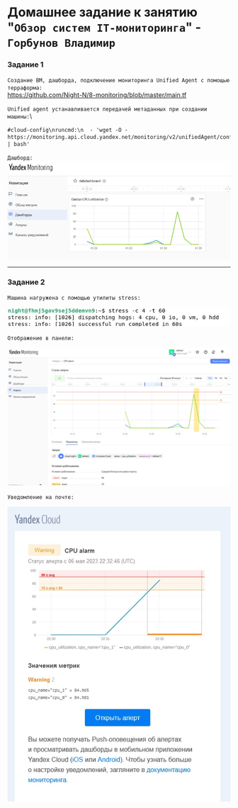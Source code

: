# Домашнее задание к занятию "`Обзор систем IT-мониторинга`" - `Горбунов Владимир`



### Задание 1

`Создание ВМ, дашборда, подключение мониторинга Unified Agent с помощью терраформа:`\
https://github.com/Night-N/8-monitoring/blob/master/main.tf

`Unified agent устанавливается передачей метаданных при создании машины:`\
```
#cloud-config\nruncmd:\n  - 'wget -O - https://monitoring.api.cloud.yandex.net/monitoring/v2/unifiedAgent/config/install.sh | bash'
```
`Дашборд:`
![Название скриншота](https://github.com/Night-N/8-monitoring/blob/master/mon-dashboard.jpg)



---

### Задание 2

`Машина нагружена с помощью утилиты stress:`

![Название скриншота](https://github.com/Night-N/8-monitoring/blob/master/mon-stress.jpg)


`Отображение в панели:`

![Название скриншота](https://github.com/Night-N/8-monitoring/blob/master/mon-alert2.jpg)



`Уведомление на почте:`


![Название скриншота](https://github.com/Night-N/8-monitoring/blob/master/mon-cpu-alert.jpg)

